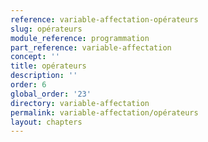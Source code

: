 ```yaml
---
reference: variable-affectation-opérateurs
slug: opérateurs
module_reference: programmation
part_reference: variable-affectation
concept: ''
title: opérateurs
description: ''
order: 6
global_order: '23'
directory: variable-affectation
permalink: variable-affectation/opérateurs
layout: chapters
---
```


